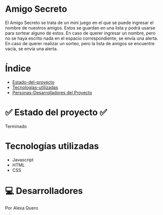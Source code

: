 <h1> Amigo Secreto </h1>

El Amigo Secreto se trata de un mini juego en el que
se puede ingresar el nombre de nuestros amigos. Estos
se guardan en una lista y podrá usarse para sortear
alguno de estos.
En caso de querer ingresar un nombre, pero no se haya 
escrito nada en el espacio correspondiente, se envía una
alerta.
En caso de querer realizar un sorteo, pero la lista de 
amigos se encuentre vacía, se envía una alerta.

# Índice #

* [Estado-del-proyecto](#:white_check_mark:-Estado-del-proyecto-:white_check_mark:)
* [Tecnologías-utilizadas](#Tecnologías-utilizadas)
* [Personas-Desarrolladores del Proyecto](#:computer:-Desarrolladores)


# :white_check_mark: Estado del proyecto :white_check_mark: #
Terminado

# Tecnologías utilizadas #
- Javascript
- HTML
- CSS

# :computer: Desarrolladores #
Por Alexa Quero